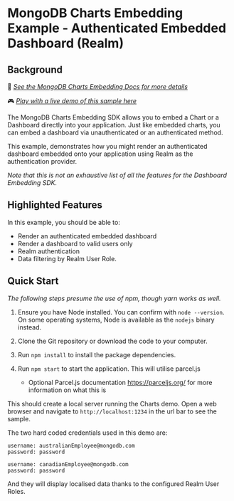 # MongoDB Charts Embedding Example - Authenticated Embedded Dashboard (Realm)


## Background

📄 _[See the MongoDB Charts Embedding Docs for more details](https://dochub.mongodb.org/core/charts-embedding-dashboards)_

🎮 _[Play with a live demo of this sample here](https://codesandbox.io/s/github/mongodb-js/charts-embed-sdk/tree/master/examples/dashboard/authenticated-realm)_

The MongoDB Charts Embedding SDK allows you to embed a Chart or a Dashboard directly into your application. Just like embedded charts, you can embed a dashboard via unauthenticated or an authenticated method.

This example, demonstrates how you might render an authenticated dashboard embedded onto your application using Realm as the authentication provider.

_Note that this is not an exhaustive list of all the features for the Dashboard Embedding SDK._

## Highlighted Features

In this example, you should be able to:

- Render an authenticated embedded dashboard
- Render a dashboard to valid users only
- Realm authentication
- Data filtering by Realm User Role.

## Quick Start

_The following steps presume the use of npm, though yarn works as well._

1. Ensure you have Node installed. You can confirm with `node --version`. On some operating systems, Node is available as the `nodejs` binary instead.

2. Clone the Git repository or download the code to your computer.

3. Run `npm install` to install the package dependencies.

4. Run `npm start` to start the application. This will utilise parcel.js
   - Optional Parcel.js documentation https://parceljs.org/ for more information on what this is

This should create a local server running the Charts demo. Open a web browser and navigate to `http://localhost:1234` in the url bar to see the sample. 


The two hard coded credentials used in this demo are:

```
username: australianEmployee@mongodb.com
password: password
```

```
username: canadianEmployee@mongodb.com
password: password
```

And they will display localised data thanks to the configured Realm User Roles.

